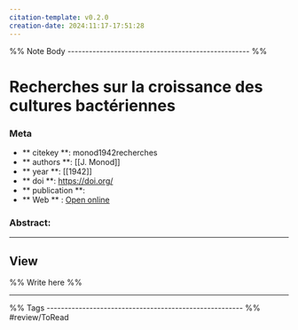 ```yaml
---
citation-template: v0.2.0
creation-date: 2024:11:17-17:51:28
---
```


%% Note Body --------------------------------------------------- %%
# Recherches sur la croissance des cultures bactériennes

### Meta
- ** citekey **: monod1942recherches
- ** authors **: [[J. Monod]]
- ** year **: [[1942]]
- ** doi **: https://doi.org/
- ** publication **: 
- ** Web ** : [Open online](https://books.google.com.cu/books?id=opSYsrF-oUMC)


### Abstract:


___

## View

%% Write here %%





___
%% Tags  ------------------------------------------------------- %%
#review/ToRead
